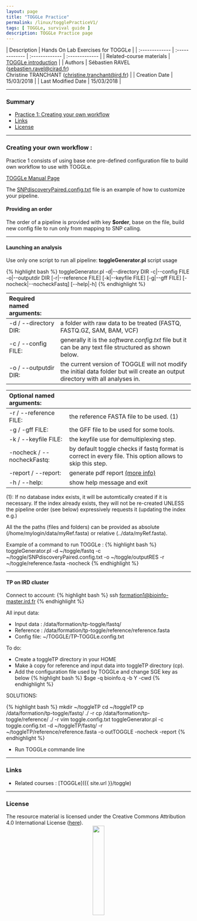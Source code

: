 ```yaml
---
layout: page
title: "TOGGLe Practice"
permalink: /linux/togglePracticeV1/
tags: [ TOGGLe, survival guide ]
description: TOGGLe Practice page
---
```


| Description | Hands On Lab Exercises for TOGGLe |
| :------------- | :------------- | :------------- | :------------- |
| Related-course materials | [TOGGLe introduction](https://southgreenplatform.github.io/trainings//toggle/) |
| Authors | Sébastien RAVEL (sebastien.ravel@cirad.fr)<br/>Christine TRANCHANT (christine.tranchant@ird.fr)  |
| Creation Date | 15/03/2018 |
| Last Modified Date | 15/03/2018 |


-----------------------

### Summary

* [Practice 1: Creating your own workflow](#practice-1)
* [Links](#links)
* [License](#license)


-----------------------

<a name="practice-1"></a>
### Creating your own workflow :

Practice 1 consists of using  base one pre-defined configuration file to build own workflow to use with TOGGLe.

<a target="_blank" href="http://toggle.southgreen.fr/manual/completeManual/" >TOGGLe Manual Page</a>

The <a target="_blank" href="https://raw.githubusercontent.com/SouthGreenPlatform/TOGGLE/master/exampleConfigs/SNPdiscoveryPaired.config.txt" >SNPdiscoveryPaired.config.txt</a> file is an example of how to customize your pipeline.

#### <a name="order"></a>Providing an order
The order of a pipeline is provided with key <b>$order</b>, base on the file, build new config file to run only from mapping to SNP calling.

-----------------------

#### Launching an analysis

Use only one script to run all pipeline: <b>toggleGenerator.pl</b> script usage

{% highlight bash %}
  toggleGenerator.pl -d|--directory DIR -c|--config FILE -o|--outputdir DIR [-r|--reference FILE] [-k|--keyfile FILE] [-g|--gff FILE] [-nocheck|--nocheckFastq] [--help|-h]
{% endhighlight %}

| Required named arguments:       |                                                                                                                                |
| :------------------------------ | :----------------------------------------------------------------------------------------------------------------------------- |
| -d / --directory DIR:           | a folder with raw data to be treated (FASTQ, FASTQ.GZ, SAM, BAM, VCF)                                                          |
| -c / --config FILE:             | generally it is the *software.config.txt* file but it can be any text file structured as shown below.                          |
| -o / --outputdir DIR:           | the current version of TOGGLE will not modify the initial data folder but will create an output directory with all analyses in.|

| Optional named arguments:       |                                                                                                                                |
| :------------------------------ | :----------------------------------------------------------------------------------------------------------------------------- |
| -r / --reference FILE:          | the reference FASTA file to be used. (1)                                                                                           |
| -g / -gff FILE:                 | the GFF file to be used for some tools.                                                                                        |
| -k / --keyfile FILE:            | the keyfile use for demultiplexing step.                                                                                       |
| -nocheck / --nocheckFastq:      | by default toggle checks if fastq format is correct in every file. This option allows to skip this step.                       |
| -report / --report:      | generate pdf report <a href="{{ site.url }}/manual/completeManual/#report">(more info)</a>                        |
| -h / --help:                    | show help message and exit                                                                                                     |

(1): If no database index exists, it will be automtically created if it is necessary. If the index already exists, they will not be re-created UNLESS the pipeline order (see below) expressively requests it (updating the index e.g.)

All the the paths (files and folders) can be provided as absolute (/home/mylogin/data/myRef.fasta) or relative (../data/myRef.fasta).

Example of a command to run TOGGLe :
{% highlight bash %}
  toggleGenerator.pl -d ~/toggle/fastq -c ~/toggle/SNPdiscoveryPaired.config.txt -o ~/toggle/outputRES -r ~/toggle/reference.fasta -nocheck
{% endhighlight %}

-----------------------

#### TP on IRD cluster

Connect to account:
{% highlight bash %}
ssh formation1@bioinfo-master.ird.fr
{% endhighlight %}

All input data:
* Input data : /data/formation/tp-toggle/fastq/
* Reference : /data/formation/tp-toggle/reference/reference.fasta
* Config file: ~/TOGGLE/TP-TOGGLe.config.txt

To do:
* Create a toggleTP directory in your HOME
* Make à copy for reference and input data into toggleTP directory (cp).
* Add the configuration file used by TOGGLe and change SGE key as below
{% highlight bash %}
$sge
-q bioinfo.q
-b Y
-cwd
{% endhighlight %}




SOLUTIONS:

{% highlight bash %}
mkdir ~/toggleTP
cd ~/toggleTP
cp /data/formation/tp-toggle/fastq/ ./ -r
cp /data/formation/tp-toggle/reference/ ./ -r
vim toggle.config.txt
toggleGenerator.pl -c toggle.config.txt -d ~/toggleTP/fastq/ -r ~/toggleTP/reference/reference.fasta -o outTOGGLE -nocheck -report
{% endhighlight %}

* Run TOGGLe commande line

-----------------------

### Links
<a name="links"></a>

* Related courses : [TOGGLe]({{ site.url }}/toggle)

-----------------------

### License
<a name="license"></a>

<div>
The resource material is licensed under the Creative Commons Attribution 4.0 International License (<a href="http://creativecommons.org/licenses/by-nc-sa/4.0/">here</a>).
<center><img width="25%" class="img-responsive" src="http://creativecommons.org.nz/wp-content/uploads/2012/05/by-nc-sa1.png"/>
</center>
</div>
                  
 
